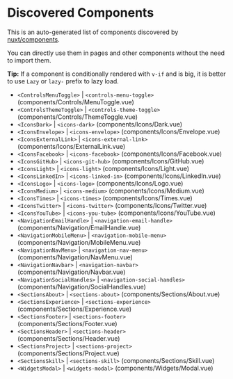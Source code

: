 # Discovered Components

This is an auto-generated list of components discovered by [nuxt/components](https://github.com/nuxt/components).

You can directly use them in pages and other components without the need to import them.

**Tip:** If a component is conditionally rendered with `v-if` and is big, it is better to use `Lazy` or `lazy-` prefix to lazy load.

- `<ControlsMenuToggle>` | `<controls-menu-toggle>` (components/Controls/MenuToggle.vue)
- `<ControlsThemeToggle>` | `<controls-theme-toggle>` (components/Controls/ThemeToggle.vue)
- `<IconsDark>` | `<icons-dark>` (components/Icons/Dark.vue)
- `<IconsEnvelope>` | `<icons-envelope>` (components/Icons/Envelope.vue)
- `<IconsExternalLink>` | `<icons-external-link>` (components/Icons/ExternalLink.vue)
- `<IconsFacebook>` | `<icons-facebook>` (components/Icons/Facebook.vue)
- `<IconsGitHub>` | `<icons-git-hub>` (components/Icons/GitHub.vue)
- `<IconsLight>` | `<icons-light>` (components/Icons/Light.vue)
- `<IconsLinkedIn>` | `<icons-linked-in>` (components/Icons/LinkedIn.vue)
- `<IconsLogo>` | `<icons-logo>` (components/Icons/Logo.vue)
- `<IconsMedium>` | `<icons-medium>` (components/Icons/Medium.vue)
- `<IconsTimes>` | `<icons-times>` (components/Icons/Times.vue)
- `<IconsTwitter>` | `<icons-twitter>` (components/Icons/Twitter.vue)
- `<IconsYouTube>` | `<icons-you-tube>` (components/Icons/YouTube.vue)
- `<NavigationEmailHandle>` | `<navigation-email-handle>` (components/Navigation/EmailHandle.vue)
- `<NavigationMobileMenu>` | `<navigation-mobile-menu>` (components/Navigation/MobileMenu.vue)
- `<NavigationNavMenu>` | `<navigation-nav-menu>` (components/Navigation/NavMenu.vue)
- `<NavigationNavbar>` | `<navigation-navbar>` (components/Navigation/Navbar.vue)
- `<NavigationSocialHandles>` | `<navigation-social-handles>` (components/Navigation/SocialHandles.vue)
- `<SectionsAbout>` | `<sections-about>` (components/Sections/About.vue)
- `<SectionsExperience>` | `<sections-experience>` (components/Sections/Experience.vue)
- `<SectionsFooter>` | `<sections-footer>` (components/Sections/Footer.vue)
- `<SectionsHeader>` | `<sections-header>` (components/Sections/Header.vue)
- `<SectionsProject>` | `<sections-project>` (components/Sections/Project.vue)
- `<SectionsSkill>` | `<sections-skill>` (components/Sections/Skill.vue)
- `<WidgetsModal>` | `<widgets-modal>` (components/Widgets/Modal.vue)
